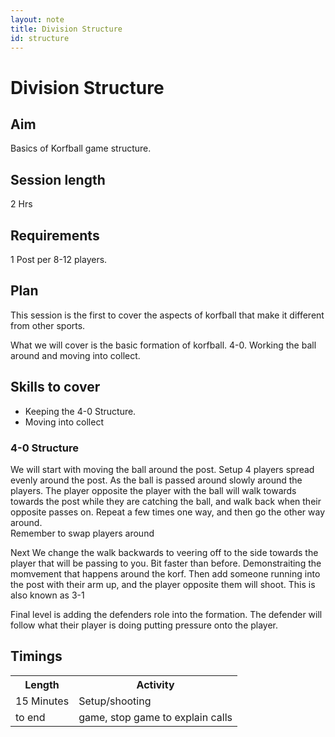 ```yaml
---
layout: note
title: Division Structure
id: structure
---
```


# Division Structure

## Aim
Basics of Korfball game structure.

## Session length 
2 Hrs

## Requirements
1 Post per 8-12 players.

## Plan
This session is the first to cover the aspects of korfball that make it different from other sports. 

What we will cover is the basic formation of korfball. 4-0. Working the ball around and moving into collect.


## Skills to cover

* Keeping the 4-0 Structure. 
* Moving into collect

### 4-0 Structure

We will start with moving the ball around the post. Setup 4 players spread evenly around the post. 
As the ball is passed around slowly around the players. The player opposite the player with the ball will walk towards towards the post while they are catching the ball, and walk back when their opposite passes on. Repeat a few times one way, and then go the other way around.
</br>Remember to swap players around

Next We change the walk backwards to veering off to the side towards the player that will be passing to you. Bit faster than before. Demonstraiting the momvement that happens around the korf.
Then add someone running into the post with their arm up, and the player opposite them will shoot. This is also known as 3-1

Final level is adding the defenders role into the formation. 
The defender will follow what their player is doing putting pressure onto the player. 


## Timings
<table>
<tr>
 <th>Length</th>
 <th>Activity</th>
</tr>
<tr>
 <td>15 Minutes </td>
 <td>Setup/shooting</td> 
</tr>
<tr> 
 <td>to end </td>
 <td>game, stop game to explain calls</td>
</tr>
</table>